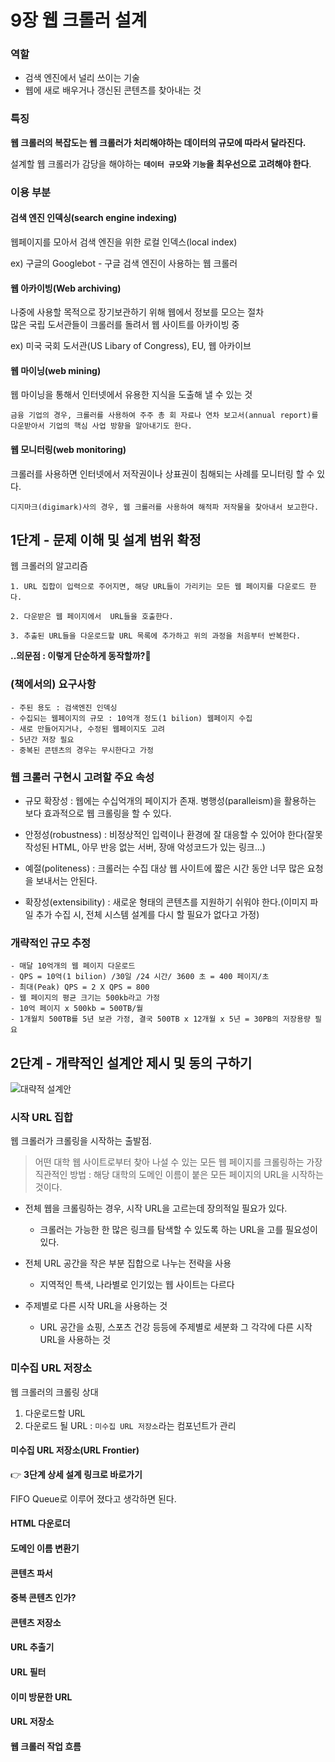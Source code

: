 # 9장 웹 크롤러 설계



### 역할

- 검색 엔진에서 널리 쓰이는 기술
- 웹에 새로 배우거나 갱신된 콘텐츠를 찾아내는 것

### 특징

**웹 크롤러의 복잡도는 웹 크롤러가 처리해야하는 데이터의 규모에 따라서 달라진다.**

설계할 웹 크롤러가 감당을 해야하는 **`데이터 규모`와 `기능`을 최우선으로 고려해야 한다**.

### 이용 부분

#### 검색 엔진 인덱싱(search engine indexing)

웹페이지를 모아서 검색 엔진을 위한 로컬 인덱스(local index)   

ex\) 구글의 Googlebot - 구글 검색 엔진이 사용하는 웹 크롤러 

#### 웹 아카이빙(Web archiving)

나중에 사용할 목적으로 장기보관하기 위해 웹에서 정보를 모으는 절차   
많은 국립 도서관들이 크롤러를 돌려서 웹 사이트를 아카이빙 중   

ex\) 미국 국회 도서관(US Libary of Congress), EU, 웹 아카이브

#### 웹 마이닝(web mining)

웹 마이닝을 통해서 인터넷에서 유용한 지식을 도출해 낼 수 있는 것

```
금융 기업의 경우, 크롤러를 사용하여 주주 총 회 자료나 연차 보고서(annual report)를 다운받아서 기업의 핵심 사업 방향을 알아내기도 한다.
```

#### 웹 모니터링(web monitoring)

크롤러를 사용하면 인터넷에서 저작권이나 상표권이 침해되는 사례를 모니터링 할 수 있다.

```
디지마크(digimark)사의 경우, 웹 크롤러를 사용하여 해적파 저작물을 찾아내서 보고한다.
```

## 1단계 - 문제 이해 및 설계 범위 확정

웹 크롤러의 알고리즘
```
1. URL 집합이 입력으로 주어지면, 해당 URL들이 가리키는 모든 웹 페이지를 다운로드 한다.

2. 다운받은 웹 페이지에서  URL들을 호출한다.

3. 추출된 URL들을 다운로드할 URL 목록에 추가하고 위의 과정을 처음부터 반복한다.
```

**..의문점 : 이렇게 단순하게 동작할까?🤔**


### (책에서의) 요구사항

```
- 주된 용도 : 검색엔진 인덱싱
- 수집되는 웹페이지의 규모 : 10억개 정도(1 bilion) 웹페이지 수집
- 새로 만들어지거나, 수정된 웹페이지도 고려
- 5년간 저장 필요
- 중복된 콘텐츠의 경우는 무시한다고 가정
```

### 웹 크롤러 구현시 고려할 주요 속성

- 규모 확장성 : 웹에는 수십억개의 페이지가 존재. 병행성(paralleism)을 활용하는 보다 효과적으로 웹 크롤링을 할 수 있다.

- 안정성(robustness) : 비정상적인 입력이나 환경에 잘 대응할 수 있어야 한다(잘못 작성된 HTML, 아무 반응 없는 서버, 장애 악성코드가 있는 링크...) 

- 예절(politeness) : 크롤러는 수집 대상 웹 사이트에 짧은 시간 동안 너무 많은 요청을 보내서는 안된다.

- 확장성(extensibility) : 새로운 형태의 콘텐츠를 지원하기 쉬워야 한다.(이미지 파일 추가 수집 시, 전체 시스템 설계를 다시 할 필요가 없다고 가정)

### 개략적인 규모 추정

```
- 매달 10억개의 웹 페이지 다운로드
- QPS = 10억(1 bilion) /30일 /24 시간/ 3600 초 = 400 페이지/초
- 최대(Peak) QPS = 2 X QPS = 800
- 웹 페이지의 평균 크기는 500kb라고 가정
- 10억 페이지 x 500kb = 500TB/월 
- 1개월치 500TB를 5년 보관 가정, 결국 500TB x 12개월 x 5년 = 30PB의 저장용량 필요
```

## 2단계 - 개략적인 설계안 제시 및 동의 구하기 

![대략적 설계안](https://velog.velcdn.com/images/kyy00n/post/7b970245-ec85-4421-b3f1-d4809034737d/image.png)

### 시작 URL 집합

웹 크롤러가 크롤링을 시작하는 출발점.

> 어떤 대학 웹 사이트로부터 찾아 나설 수 있는 모든 웹 페이지를 크롤링하는 가장 직관적인 방법 : 
> 해당 대학의 도메인 이름이 붙은 모든 페이지의 URL을 시작하는 것이다.

- 전체 웹을 크롤링하는 경우, 시작 URL을 고르는데 장의적일 필요가 있다.
  - 크롤러는 가능한 한 많은 링크를 탐색할 수 있도록 하는 URL을 고를 필요성이 있다.
- 전체 URL 공간을 작은 부분 집합으로 나누는 전략을 사용
  - 지역적인 특색, 나라별로 인기있는 웹 사이트는 다르다
  
- 주제별로 다른 시작 URL을 사용하는 것
  - URL 공간을 쇼핑, 스포츠 건강 등등에 주제별로 세분화 그 각각에 다른 시작 URL을 사용하는 것

### 미수집 URL 저장소

웹 크롤러의 크롤링 상대


1. 다운로드할 URL 
2. 다운로드 될 URL : `미수집 URL 저장소`라는 컴포넌트가 관리

#### 미수집 URL 저장소(URL Frontier)
👉 **3단계 상세 설계 링크로 바로가기**

FIFO Queue로 이루어 졌다고 생각하면 된다.

#### HTML 다운로더

#### 도메인 이름 변환기

#### 콘텐츠 파서

#### 중복 콘텐츠 인가?

#### 콘텐츠 저장소
#### URL 추출기
#### URL 필터
#### 이미 방문한 URL
#### URL 저장소
#### 웹 크롤러 작업 흐름

